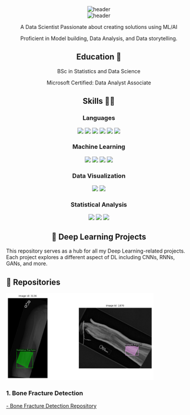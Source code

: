 <!--
**NoorNick/noornick** is a ✨ _special_ ✨ repository because its `README.md` (this file) appears on your GitHub profile.

Here are some ideas to get you started:

- 🔭 I’m currently working on ...
- 🌱 I’m currently learning ...
- 👯 I’m looking to collaborate on ...
- 🤔 I’m looking for help with ...
- 💬 Ask me about ...
- 📫 How to reach me: ...
- 😄 Pronouns: ...
- ⚡ Fun fact: ...
-->

<div align="center">
  <img src="https://capsule-render.vercel.app/api?type=transparent&text=Hey%20There!&animation=blinking&fontSize=40&height=80" alt="header" />
</div>

<div align="center">
  <img src="https://capsule-render.vercel.app/api?type=venom&color=6FC7E1&height=300&section=header&text=Noor%20Nick&fontSize=90" alt="header" />
</div>

<p align="center">A Data Scientist Passionate about creating solutions using ML/AI</p>
<p align="center">
  Proficient in Model building, Data Analysis, and Data storytelling.
</p>

<h2 align="center">Education 📝</h2>
<p align="center">BSc in Statistics and Data Science</p>
<p align="center">
 Microsoft Certified: Data Analyst Associate
</p>

<h2 align="center">Skills 👨‍💻</h2>

<h3 align="center">Languages</h3>
<p align="center">
  <img src="https://img.shields.io/badge/-Python-3776AB?style=for-the-badge&logo=python&logoColor=white" />
  <img src="https://img.shields.io/badge/-SQL-4479A1?style=for-the-badge&logo=postgresql&logoColor=white" />
  <img src="https://img.shields.io/badge/-Java-007396?style=for-the-badge&logo=java&logoColor=white" />
  <img src="https://img.shields.io/badge/-R-276DC3?style=for-the-badge&logo=r&logoColor=white" />
  <img src="https://img.shields.io/badge/HTML5-E34F26?style=for-the-badge&logo=html5&logoColor=white" />
  <img src="https://img.shields.io/badge/CSS3-1572B6?style=for-the-badge&logo=css3&logoColor=white"/>
</p>

<h3 align="center">Machine Learning</h3>
<p align="center">
  <img src="https://img.shields.io/badge/-PyTorch-EE4C2C?style=for-the-badge&logo=pytorch&logoColor=white" />
  <img src="https://img.shields.io/badge/-Keras-D00000?style=for-the-badge&logo=keras&logoColor=white" />
  <img src="https://img.shields.io/badge/-TensorFlow-FF6F00?style=for-the-badge&logo=tensorflow&logoColor=white" />
  <img src="https://img.shields.io/badge/-Scikit--learn-F7931E?style=for-the-badge&logo=scikit-learn&logoColor=white" />
</p>

 <h3 align="center">Data Visualization</h3>
<p align="center">
  <img src="https://img.shields.io/badge/-Tableau-E97627?style=for-the-badge&logo=tableau&logoColor=white" />
  <img src="https://img.shields.io/badge/-Power%20BI-5A2F8A?style=for-the-badge&logo=powerbi&logoColor=white" />
</p>

<h3 align="center">Statistical Analysis</h3>
<p align="center">
  <img src="https://img.shields.io/badge/-SPSS-6C1D45?style=for-the-badge&logo=spss&logoColor=white" />
  <img src="https://img.shields.io/badge/-Minitab-004A6D?style=for-the-badge&logo=minitab&logoColor=white" />
  <img src="https://img.shields.io/badge/-Excel-217346?style=for-the-badge&logo=microsoft-excel&logoColor=white" />
</p>

<h2 align="center">🧠 Deep Learning Projects</h2>

This repository serves as a hub for all my Deep Learning-related projects. Each project explores a different aspect of DL including CNNs, RNNs, GANs, and more.

## 🔗 Repositories

<img src="https://github.com/NoorNick/Deep-Learning/blob/main/__results___5_1.png?raw=true" width="400"/>
<h3>1. Bone Fracture Detection</h3>
<a href="https://github.com/NoorNick/Bone-Fracture-Detection/tree/main"> - Bone Fracture Detection Repository </a>

